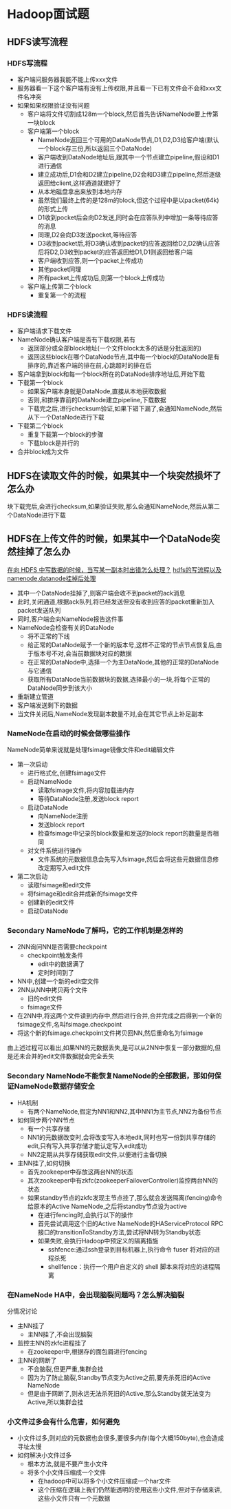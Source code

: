 # Hadoop面试题

##  HDFS读写流程
### HDFS写流程

+   客户端问服务器我能不能上传xxx文件
+   服务器看一下这个客户端有没有上传权限,并且看一下已有文件会不会和xxx文件名冲突
+   如果如果权限验证没有问题
    *   客户端将文件切割成128m一个block,然后首先告诉NameNode要上传第一块block
    *   客户端第一个block
        -   NameNode返回三个可用的DataNode节点,D1,D2,D3给客户端(默认一个block存三份,所以返回三个DataNode)
        -   客户端收到DataNode地址后,跟其中一个节点建立pipeline,假设和D1进行通信
        -   建立成功后,D1会和D2建立pipeline,D2会和D3建立pipeline,然后逐级返回给client,这样通道就建好了
        -   从本地磁盘拿出来放到本地内存
        -   虽然我们最终上传的是128m的block,但这个过程中是以packet(64k)的形式上传
        -   D1收到pocket后会向D2发送,同时会在应答队列中增加一条等待应答的消息
        -   同理,D2会向D3发送pocket,等待应答
        -   D3收到packet后,将D3确认收到packet的应答返回给D2,D2确认应答后将D2,D3收到packet的应答返回给D1,D1则返回给客户端
        -   客户端收到应答,则一个packet上传成功
        -   其他packet同理
        -   所有packet上传成功后,则第一个block上传成功
    *   客户端上传第二个block
        -   重复第一个的流程


### HDFS读流程

+   客户端请求下载文件
+   NameNode确认客户端是否有下载权限,若有
    *   返回部分或全部block地址(一个文件block太多的话是分批返回的)
    *   返回这些block在哪个DataNode节点,其中每一个block的DataNode是有排序的,靠近客户端的排在前,心跳超时的排在后
+   客户端拿到block和每一个block所在的DataNode排序地址后,开始下载
+   下载第一个block
    *   如果客户端本身就是DataNode,直接从本地获取数据
    *   否则,和排序靠前的DataNode建立pipeline,下载数据
    *   下载完之后,进行checksum验证,如果下错下漏了,会通知NameNode,然后从下一个DataNode进行下载
+   下载第二个block
    *   重复下载第一个block的步骤
    *   下载block是并行的
+   合并block成为文件

## HDFS在读取文件的时候，如果其中一个块突然损坏了怎么办

块下载完后,会进行checksum,如果验证失败,那么会通知NameNode,然后从第二个DataNode进行下载

## HDFS在上传文件的时候，如果其中一个DataNode突然挂掉了怎么办

[在向 HDFS 中写数据的时候，当写某一副本时出错怎么处理？](https://my.oschina.net/134596/blog/1647115)
[hdfs的写流程以及namenode,datanode挂掉后处理](https://blog.csdn.net/bitbitbyte/article/details/107329688)

+   其中一个DataNode挂掉了,则客户端会收不到packet的ack消息
+   此时,关闭通道,根据ack队列,将已经发送但没有收到应答的packet重新加入packet发送队列
+   同时,客户端会向NameNode报告这件事
+   NameNode会检查有关的DataNode
    *   将不正常的下线
    *   给正常的DataNode赋予一个新的版本号,这样不正常的节点节点恢复后,由于版本号不对,会当前数据块对应的数据
    *   在正常的DataNode中,选择一个为主DataNode,其他的正常的DataNode与它通信
    *   获取所有DataNode当前数据块的数据,选择最小的一块,将每个正常的DataNode同步到该大小
+   重新建立管道
+   客户端发送剩下的数据
+   当文件关闭后,NameNode发现副本数量不对,会在其它节点上补足副本

### NameNode在启动的时候会做哪些操作

NameNode简单来说就是处理fsimage镜像文件和edit编辑文件

+   第一次启动
    *   进行格式化,创建fsimage文件
    *   启动NameNode
        -   读取fsimage文件,将内容加载进内存
        -   等待DataNode注册,发送block report
    *   启动DataNode
        -   向NameNode注册
        -   发送block report
        -   检查fsimage中记录的block数量和发送的block report的数量是否相同
    *   对文件系统进行操作
        -   文件系统的元数据信息会先写入fsimage,然后会将这些元数据信息修改定期写入edit文件
+   第二次启动
    *   读取fsimage和edit文件
    *   将fsimage和edit合并成新的fsimage文件
    *   创建新的edit文件
    *   启动DataNode

### Secondary NameNode了解吗，它的工作机制是怎样的

+   2NN询问NN是否需要checkpoint
    *   checkpoint触发条件
        -   edit中的数据满了
        -   定时时间到了
+   NN中,创建一个新的edit空文件
+   2NN从NN中拷贝两个文件
    *   旧的edit文件
    *   fsimage文件
+   在2NN中,将这两个文件读到内存中,然后进行合并,合并完成之后得到一个新的fsimage文件,名叫fsimage.checkpoint
+   将这个新的fsimage.checkpoint文件拷贝回NN,然后重命名为fsimage

由上述过程可以看出,如果NN的元数据丢失,是可以从2NN中恢复一部分数据的,但是还未合并的edit文件数据就会完全丢失

### Secondary NameNode不能恢复NameNode的全部数据，那如何保证NameNode数据存储安全

+   HA机制
    *   有两个NameNode,假定为NN1和NN2,其中NN1为主节点,NN2为备份节点
+   如何同步两个NN节点
    *   有一个共享存储
    *   NN1的元数据改变时,会将改变写入本地edit,同时也写一份到共享存储的edit,只有写入共享存储才能认定写入edit成功
    *   NN2定期从共享存储获取edit文件,以便进行主备切换
+   主NN挂了,如何切换
    *   首先zookeeper中存放这两台NN的状态
    *   其次zookeeper中有zkfc(zookeeperFailoverController)监控两台NN的状态
    *   如果standby节点的zkfc发现主节点挂了,那么就会发送隔离(fencing)命令给原本的Active NameNode,之后将standby节点设为active
        -   在进行fencing时,会执行以下的操作
        -   首先尝试调用这个旧的Active NameNode的HAServiceProtocol RPC接口的transitionToStandby方法,尝试将NN转为Standby状态
        -   如果失败,会执行Hadoop中预定义的隔离措施
            +   sshfence:通过ssh登录到目标机器上,执行命令 fuser 将对应的进程杀死
            +   shellfence：执行一个用户自定义的 shell 脚本来将对应的进程隔离
    
### 在NameNode HA中，会出现脑裂问题吗？怎么解决脑裂

分情况讨论

+   主NN挂了
    *   主NN挂了,不会出现脑裂
+   监控主NN的zkfc进程挂了
    *   在zookeeper中,根据存的面包屑进行fencing
+   主NN的网断了
    *   不会脑裂,但更严重,集群会挂
    *   因为为了防止脑裂,Standby节点变为Active之前,要先杀死旧的Active NameNode
    *   但是由于网断了,则永远无法杀死旧的Active,那么Standby就无法变为Active,所以集群会挂
    
### 小文件过多会有什么危害，如何避免

+   小文件过多,则对应的元数据也会很多,要很多内存(每个大概150byte),也会造成寻址太慢
+   如何解决小文件过多
    *   根本方法,就是不要产生小文件
    *   将多个小文件压缩成一个文件
        -   在hadoop中可以将多个小文件压缩成一个har文件
        -   这个压缩在逻辑上我们仍然能透明的使用这些小文件,但对于存储来讲,这些小文件只有一个元数据
        

    

    
